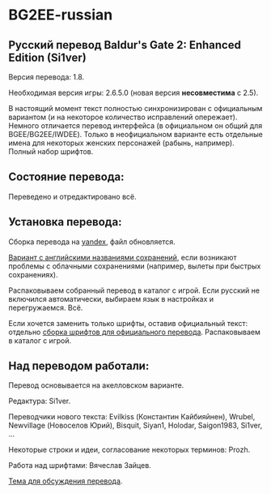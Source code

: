 BG2EE-russian
=============

Русский перевод Baldur's Gate 2: Enhanced Edition (Si1ver)
----------------------------------------------------------
Версия перевода: 1.8.

Необходимая версия игры: 2.6.5.0 (новая версия **несовместима** с 2.5).

В настоящий момент текст полностью синхронизирован с официальным вариантом (и на некоторое количество исправлений опережает). Немного отличается перевод интерфейса (в официальном он общий для BGEE/BG2EE/IWDEE). Только в неофициальном варианте есть отдельные имена для некоторых женских персонажей (рабынь, например). Полный набор шрифтов.

Состояние перевода:
-------------------
Переведено и отредактировано всё.

Установка перевода:
-------------------
Сборка перевода на [yandex](https://yadi.sk/d/kfKpvTiZpdcgJ), файл обновляется.

[Вариант с английскими названиями сохранений](https://yadi.sk/d/2tCVb0933ZCo2y), если возникают проблемы с облачными сохранениями (например, вылеты при быстрых сохранениях).

Распаковываем собранный перевод в каталог с игрой.
Если русский не включился автоматически, выбираем язык в настройках и перегружаемся.
Всё.

Если хочется заменить только шрифты, оставив официальный текст: отдельно [сборка шрифтов для официального перевода](https://yadi.sk/d/FOwqGtSe3VmF2k). Распаковываем в каталог с игрой.

Над переводом работали:
-----------------------
Перевод основывается на акелловском варианте.

Редактура: Si1ver.

Переводчики нового текста:
Evilkiss (Константин Кайбияйнен),
Wrubel,
Newvillage (Новоселов Юрий),
Bisquit,
Siyan1,
Holodar,
Saigon1983,
Si1ver,
...

Некоторые строки и идеи, согласование некоторых терминов: Prozh.

Работа над шрифтами: Вячеслав Зайцев.

[Тема для обсуждения перевода](http://www.arcanecoast.ru/forum/viewtopic.php?f=8&t=965).
